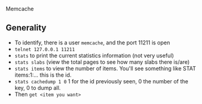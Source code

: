 Memcache

## Generality

- To identify, there is a user ```memcache```, and the port 11211 is open
- ```telnet 127.0.0.1 11211```
- ```stats``` to print the current statistics information (not very useful)
- ```stats slabs``` (view the total pages to see how many slabs there is/are)
- ```stats items``` to view the number of items. You'll see something like STAT items:1:... this is the id.
- ```stats cachedump 1 0``` 1 for the id previously seen, 0 the number of the key, 0 to dump all.
- Then ```get <item you want>```
